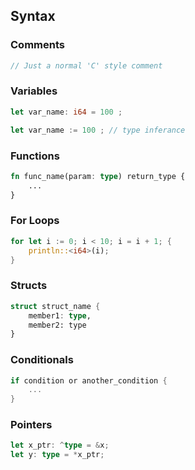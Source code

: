 ## Syntax

### Comments
```rust
// Just a normal 'C' style comment
```

### Variables
```rust
let var_name: i64 = 100 ;
```
```rust
let var_name := 100 ; // type inferance
```

### Functions
```rust
fn func_name(param: type) return_type {
    ...
}
```

### For Loops
```rust
for let i := 0; i < 10; i = i + 1; {
    println::<i64>(i);   
}
```

### Structs
```rust
struct struct_name {
    member1: type,
    member2: type
}
```

### Conditionals
```rust
if condition or another_condition {
    ...
}
```

### Pointers
```rust
let x_ptr: ^type = &x;
let y: type = *x_ptr;
```
